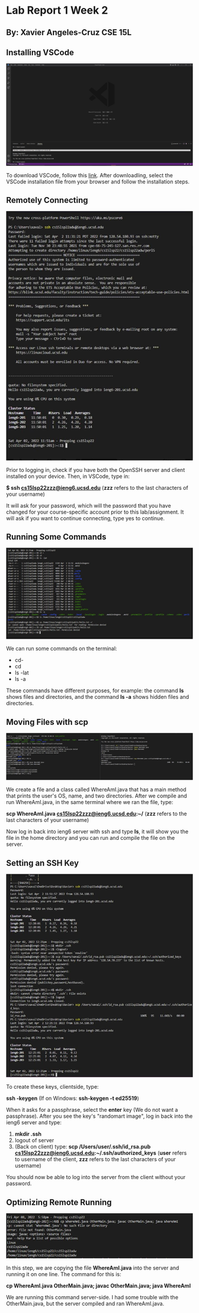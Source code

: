 # Lab Report 1 Week 2

## By: Xavier Angeles-Cruz CSE 15L

## Installing VSCode


![VSCODESC1](VSCODE.JPG)


To download VSCode, follow this [link](https://code.visualstudio.com/). After downloadling, select the VSCode installation file from your browser and follow the installation steps. 

## Remotely Connecting


![REMOTELYCONNECTINGSC1](REMOTELYCONNECTING.JPG)


Prior to logging in, check if you have both the OpenSSH server and client installed on your device. Then, in VSCode, type in:

**$ ssh cs15lsp22zzz@ieng6.ucsd.edu** (**zzz** refers to the last characters of your username)

It will ask for your password, which will the password that you have changed for your course-specific account prior to this lab/assignment. It will ask if you want to continue connecting, type yes to continue.


## Running Some Commands


![RUNNINGSOMECOMMANDS](RUNNINGSOMECOMMANDS.JPG)


We can run some commands on the terminal:

* cd-
* cd
* ls -lat
* ls -a

These commands have different purposes, for example: the command **ls** shows files and directories, and the command **ls -a** shows hidden files and directories.


## Moving Files with **scp**


![SCP](SCP.JPG)


We create a file and a class called WhereAmI.java that has a main method that prints the user's OS, name, and two directories. After we compile and run WhereAmI.java, in the same terminal where we ran the file, type:

**scp WhereAmI.java cs15lsp22zzz@ieng6.ucsd.edu:~/** (**zzz** refers to the last characters of your username)


Now log in back into ieng6 server with ssh and type **ls**, it will show you the file in the home directory and you can run and compile the file on the server.


## Setting an SSH Key


![SSH](SSH.JPG)


To create these keys, clientside, type:

**ssh -keygen** (If on Windows: **ssh-keygen -t ed25519**)

When it asks for a passphrase, select the **enter** key (We do not want a passphrase). After you see the key's "randomart image", log in back into the ieng6 server and type:

1. **mkdir .ssh**
2. logout of server
3. (Back on client) type: **scp /Users/user/.ssh/id_rsa.pub cs15lsp22zzz@ieng6.ucsd.edu:~/.ssh/authorized_keys** (**user** refers to username of the client, **zzz** refers to the last characters of your username)

You should now be able to log into the server from the client without your password.


## Optimizing Remote Running


![OPTIMIZING](OPRR.JPG)


In this step, we are copying the file **WhereAmI.java** into the server and running it on one line. The command for this is:

**cp WhereAmI.java OtherMain.java; javac OtherMain.java; java WhereAmI**


We are running this command server-side. I had some trouble with the OtherMain.java, but the server compiled and ran WhereAmI.java.




